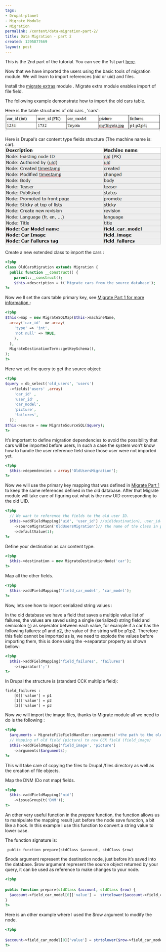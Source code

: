 ```yaml
---
tags:
- Drupal-planet
- Migrate Module
- Migration
permalink: /content/data-migration-part-2/
title: Data Migration - part 2
created: 1295877669
layout: post
---
```

This is the 2nd part of the tutorial. You can see the 1st part <a href="/content/data-migration-part-1">here</a>.

Now that we have imported the users using  the basic tools of migration module. We will learn to import references (nid or uid) and files.

Install the  <a href ="http://drupal.org/project/migrate_extras" >migrate extras</a> module .
Migrate extra module enables import of file field.

The following  example demonstrate how to import the old cars table.

<!-- more -->

Here is the table structures of old cars , 'cars':
<img src="/assets/images/legacy/blog2_tab1.jpg" alt=""/>

Here is Drupal’s car content type fields structure (The machine name  is: car).
<img src="/assets/images/legacy/blog2_tab2.jpg" alt=""/>


Create a new extended class to import the cars :

```php
<?php
class OldCarsMigration extends Migration {
  public function __construct() {
    parent::__construct();
    $this->description = t('Migrate cars from the source database');
?>
```

Now we ll set the cars table primary key, see <a href="/content/data-migration-part-1">Migrate Part 1 for more information </a>:

```php
<?php
$this->map = new MigrateSQLMap($this->machineName,
  array('car_id'  => array(
    'type' => 'int',
    'not null' => TRUE,
    ),
  ),
  MigrateDestinationTerm::getKeySchema(),
);
?>
```

Here we set the query to get the source object:

```php
<?php
$query = db_select('old_users', 'users')
  ->fields('users' ,array(
    'car_id' ,
    'user_id' ,
    'car_model',
    'picture',
    'failures',
  ));
$this->source = new MigrateSourceSQL($query);
?>
```

It’s important to define migration dependencies to avoid the possibility that cars will be imported before users, In such a case the system won’t know how to handle the user reference field since those user were not imported yet.

```php
<?php
  $this->dependencies = array('OldUsersMigration');
?>
```
Now we will use the primary key mapping that was defined in <a href=”/content/data-migration-part-1”>Migrate Part 1</a> to keep the same references defined in the old database. After that Migrate module will take care of figuring out what is the new UID corresponding to the old UID.

```php
<?php
  // We want to reference the fields to the old user ID.
  $this->addFieldMapping('uid', 'user_id') //uid(destination), user_id(source)
    ->sourceMigration('OldUsersMigration')// the name of the class in part 1
    ->defaultValue(1);
?>
```

Define your destination as car content type.

```php
<?php
  $this->destination = new MigrateDestinationNode('car');
?>
```
Map all the other fields.

```php
<?php
  $this->addFieldMapping('field_car_model', 'car_model');
?>
```

Now, lets see how to import serialized string values :

In the old database we have a field that saves a multiple value list of failures, the values are saved  using a single (serialized) string field and semicolon (;)  as seperator between each value, for example if a car has the following failures: p1 and p2, the value of the string will be p1;p2.
Therefore this field cannot be imported as is, we need to explode the values before importing them, this is done using the ->separator property as shown bellow:

```php
<?php
  $this->addFieldMapping('field_failures', 'failures')
    ->separator(';')
?>
```

In Drupal the structure is (standard CCK multilple field):

```
field_failures :
	[0]['value'] = p1
	[1]['value'] = p2
	[2]['value'] = p3
```

Now we will import the image files, thanks to Migrate module all we need to do is the following :

```php
<?php
  $arguments = MigrateFileFieldHandler::arguments('<the path to the old image>', 'file_copy', FILE_EXISTS_RENAME);
  // Mapping of old field (picture) to new CCK field (field_image)
  $this->addFieldMapping('field_image', 'picture')
    ->arguments($arguments);
?>
```

This will take care of copying the files to Drupal /files directory as well as the creation of file objects.


Map the DNM (Do not map) fields.

```php
<?php
  $this->addFieldMapping('nid')
    ->issueGroup(t('DNM'));
?>
```

An other very useful function in the <i>prepare</i> function, the function allows us to manipulate the mapping result just before the node save function, a bit like a hook.
In this example I use this function to convert a string value to lower case.

The function signature is:
```
 public function prepare(stdClass $account, stdClass $row)
```


$node argument represent the destination node, just before it’s saved into the database.
$row argument represent the source object returned by your query, it can be used as reference to make changes to your node.

```php
<?php

public function prepare(stdClass $account, stdClass $row) {
  $account->field_car_model[0]['value'] =  strtolower($account->field_car_model[0]['value']) ;
}
?>
```

Here is an other example where I used the $row argument to modify the node.

```php
<?php

$account->field_car_model[0]['value'] = strtolower($row->field_car_model) ;
?>
```
